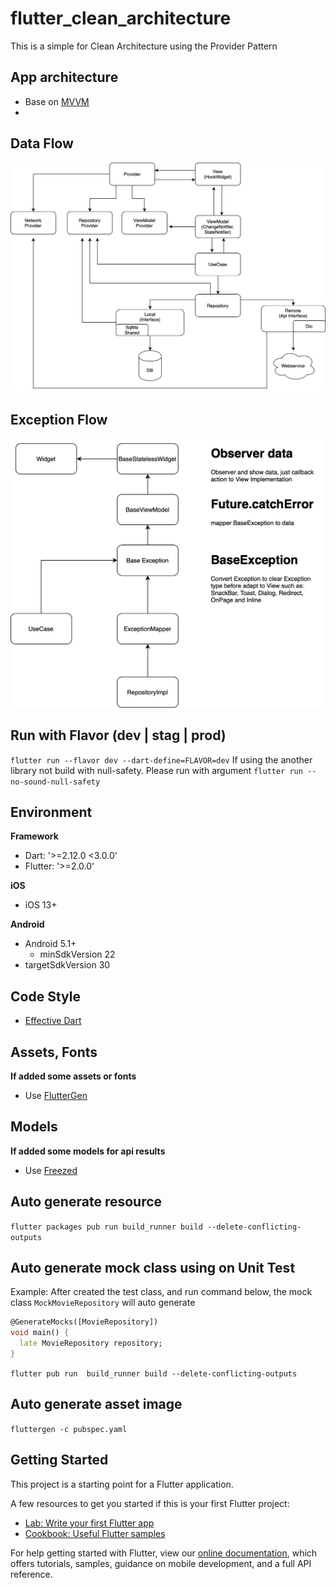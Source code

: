 # flutter_clean_architecture

This is a simple for Clean Architecture using the Provider Pattern

## App architecture
- Base on [MVVM](https://en.wikipedia.org/wiki/Model%E2%80%93view%E2%80%93viewmodel) 
- 
## Data Flow
![Structure](files/data-flow.jpg "Data flow")

## Exception Flow
![Structure](files/exception-handler.jpg "Exception flow")

## Run with Flavor (dev | stag | prod)

`flutter run --flavor dev --dart-define=FLAVOR=dev`
If using the another library not build with null-safety. Please run with argument `flutter run --no-sound-null-safety`

## Environment
**Framework**
- Dart: '>=2.12.0 <3.0.0'
- Flutter: '>=2.0.0'

**iOS**
- iOS 13+

**Android**
- Android 5.1+
    - minSdkVersion 22
- targetSdkVersion 30

## Code Style
- [Effective Dart](https://dart.dev/guides/language/effective-dart)

## Assets, Fonts

**If added some assets or fonts**

- Use [FlutterGen](https://github.com/FlutterGen/flutter_gen/)

## Models

**If added some models for api results**

- Use [Freezed](https://pub.dev/packages/freezed)

## Auto generate resource
`flutter packages pub run build_runner build --delete-conflicting-outputs`

## Auto generate mock class using on Unit Test 
Example: After created the test class, and run command below, the mock class `MockMovieRepository` will auto generate 
```Dart
@GenerateMocks([MovieRepository])
void main() {
  late MovieRepository repository;
}
```
`flutter pub run  build_runner build --delete-conflicting-outputs`

## Auto generate asset image
`fluttergen -c pubspec.yaml`

## Getting Started

This project is a starting point for a Flutter application.

A few resources to get you started if this is your first Flutter project:

- [Lab: Write your first Flutter app](https://flutter.dev/docs/get-started/codelab)
- [Cookbook: Useful Flutter samples](https://flutter.dev/docs/cookbook)

For help getting started with Flutter, view our
[online documentation](https://flutter.dev/docs), which offers tutorials,
samples, guidance on mobile development, and a full API reference.
